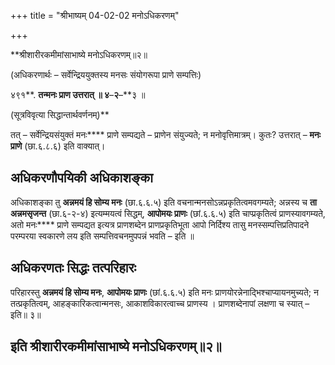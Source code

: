 +++
title = "श्रीभाष्यम् 04-02-02 मनोऽधिकरणम्"

+++


**श्रीशारीरकमीमांसाभाष्ये मनोऽधिकरणम्॥२॥

(अधिकरणार्थः – सर्वेन्द्रिययुक्तस्य मनसः संयोगरूपा प्राणे सम्पत्तिः)

४९१**. **तन्मनः प्राण उत्तरात् ॥ ४**–**२**–**३ ॥

(सूत्रविवृत्या सिद्धान्तार्थवर्णनम्)**

तत् – सर्वेन्द्रियसंयुक्तं मनः**** प्राणे सम्पद्यते – प्राणेन संयुज्यते; न मनोवृत्तिमात्रम्। कुतः? उत्तरात् – **मनः प्राणे** (छा.६.८.६) इति वाक्यात्।

## अधिकरणौपयिकी अधिकाशङ्का

अधिकाशङ्का तु **अन्नमयं हि सोम्य मनः** (छा.६.६.५) इति वचनान्मनसोऽन्नप्रकृतित्वमवगम्यते; अन्नस्य च **ता अन्नमसृजन्त** (छा.६-२-४) इत्यम्मयत्वं सिद्धम्, **आपोमयः प्राणः** (छां.६.६.५) इति चाप्प्रकृतित्वं प्राणस्यावगम्यते, अतो मनः**** प्राणे सम्पद्यत इत्यत्र प्राणशब्देन प्राणप्रकृतिभूता आपो निर्दिश्य तासु मनस्सम्पत्तिप्रतिपादने परम्परया स्वकारणे लय इति सम्पत्तिवचनमुपपन्नं भवति – इति ॥

## अधिकरणतः सिद्धः तत्परिहारः

परिहारस्तु **अन्नमयं हि सोम्य मनः**, **आपोमयः प्राणः** (छां.६.६.५) इति मनः प्राणयोरन्नेनाद्भिश्चाप्यायनमुच्यते; न तत्प्रकृतित्वम्, आहङ्कारिकत्वान्मनसः, आकाशविकारत्वाच्च प्राणस्य । प्राणशब्देनापां लक्षणा च स्यात् – इति॥ ३॥

## इति श्रीशारीरकमीमांसाभाष्ये मनोऽधिकरणम्॥२॥


